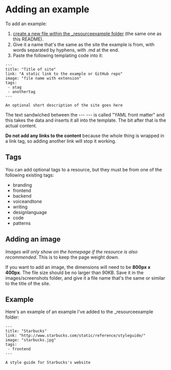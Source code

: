 # Adding an example

To add an example:

1. [create a new file within the _resourceexample folder](https://github.com/maban/styleguides/new/gh-pages/_resourceexample) (the same one as this README).
2. Give it a name that's the same as the site the example is from, with words separated by hyphens, with .md at the end.
3. Paste the following templating code into it:

```
---
title: "Title of site"
link: "A static link to the example or GitHub repo"
image: "file name with extension"
tags:
 - atag
 - anothertag
---

An optional short description of the site goes here
```

The text sandwiched between the --- --- is called "YAML front matter" and this takes the data and inserts it all into the template. The bit after that is the actual content.

**Do not add any links to the content** because the whole thing is wrapped in a link tag, so adding another link will stop it working.

## Tags

You can add optional tags to a resource, but they must be from one of the following existing tags:

* branding
* frontend
* backend
* voiceandtone
* writing
* designlanguage
* code
* patterns

## Adding an image

*Images will only show on the homepage if the resource is also recommended*. This is to keep the page weight down.

If you want to add an image, the dimensions will need to be **800px x 400px**. The file size should be no larger than 90KB. Save it in the images/screenshots folder, and give it a file name that's the same or similar to the title of the site.

## Example

Here's an example of an example I've added to the _resourceexample folder:

```
---
title: "Starbucks"
link: "http://www.starbucks.com/static/reference/styleguide/"
image: "starbucks.jpg"
tags:
 - frontend
---

A style guide for Starbucks's website
```
